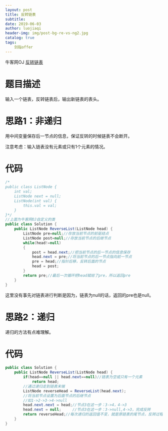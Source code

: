 ```yaml
---
layout: post                          
title: 反转链表                               
subtitle:                             
date: 2019-06-03                      
author: luojiaqi                      
header-img: img/post-bg-re-vs-ng2.jpg 
catalog: true                         
tags:                                 
	剑指offer                              
---
```


牛客网OJ [反转链表](<https://www.nowcoder.com/practice/75e878df47f24fdc9dc3e400ec6058ca?tpId=13&tqId=11168&tPage=1&rp=1&ru=/ta/coding-interviews&qru=/ta/coding-interviews/question-ranking>)

# 题目描述

输入一个链表，反转链表后，输出新链表的表头。

# 思路1：非递归

用中间变量保存后一节点的信息，保证反转的时候链表不会断开。

注意考虑：输入链表没有元素或只有1个元素的情况。

# 代码

```java
/*
public class ListNode {
    int val;
    ListNode next = null;
    ListNode(int val) {
        this.val = val;
    }
}*/
//上面为牛客网OJ自定义的类
public class Solution {
    public ListNode ReverseList(ListNode head) {
        ListNode pre=null;//存放当前节点的前驱结点
        ListNode post=null;//存放当前节点的后继节点
        while(head!=null)
        {
            post = head.next;//把当前节点的后一节点的信息保存
            head.next = pre;//将当前节点的后一节点指向前一节点
            pre = head;//指针后移，反转后面的节点
            head = post;
        }
        return pre;//最后一次循环把head赋给了pre，所以返回pre
    }
}
```

这里没有事先对链表进行判断是因为，链表为null的话，返回的pre也是null。

# 思路2：递归

递归的方法有点难理解。

# 代码

```java
public class Solution {
    public ListNode ReverseList(ListNode head) {
		if(head==null || head.next==null)//链表为空或只有一个元素
			return head;
        //通过递归走到链表末端
		ListNode reverseHead = ReverseList(head.next);
        //将当前节点设置为后面节点的后继节点
        //如1->2->3->4->null        
        head.next.next = head;//节点3在这一步：3->4，4->3
        head.next = null;     //节点3在这一步：3->null,4->3，完成反转
        return reverseHead;//每次递归的返回值不变，就是原链表的尾节点，反转过程都是在上面代码完成的
    }
}
```

